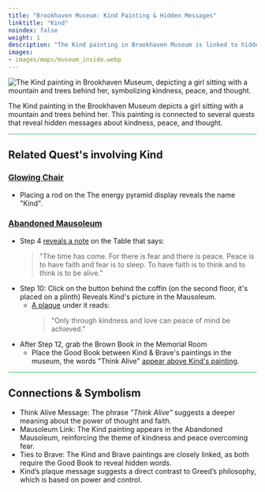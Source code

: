 ```yaml
---
title: "Brookhaven Museum: Kind Painting & Hidden Messages"
linktitle: "Kind"
noindex: false
weight: 1
description: "The Kind painting in Brookhaven Museum is linked to hidden messages about kindness, peace, and thought, playing a key role in quests and secret discoveries."
images: 
- images/maps/museum_inside.webp
--- 
```


![The Kind painting in Brookhaven Museum, depicting a girl sitting with a mountain and trees behind her, symbolizing kindness, peace, and thought.](/images/bh/museum_kind.webp?height=200px)

The Kind painting in the Brookhaven Museum depicts a girl sitting with a mountain and trees behind her. This painting is connected to several quests that reveal hidden messages about kindness, peace, and thought.

<hr style="background-color: #28b44c" size=8>

## Related Quest's involving Kind

### [Glowing Chair](/lore/quests/glowing_chair)
    
- Placing a rod on the The energy pyramid display reveals the name "Kind".

### [Abandoned Mausoleum](/lore/quests/abandoned_mausoleum/)
    
- Step 4 [reveals a note](/casebook/notes/other/#the-time-has-come) on the Table that says:
    > "The time has come. For there is fear and there is peace. Peace is to have faith and fear is to sleep. To have faith is to think and to think is to be alive."
- Step 10: Click on the button behind the coffin (on the second floor, it's placed on a plinth) Reveals Kind's picture in the Mausoleum.
    - [A plaque](/casebook/notes/kind/#kindness-and-love) under it reads: 
        > "Only through kindness and love can peace of mind be achieved."
- After Step 12, grab the Brown Book in the Memorial Room
    - Place the Good Book between Kind & Brave's paintings in the museum, the words "Think Alive" [appear above Kind's painting](/casebook/notes/kind/#think-alive).

<hr style="background-color: #28b44c" size=8>

## **Connections & Symbolism**
- Think Alive Message: The phrase *"Think Alive"* suggests a deeper meaning about the power of thought and faith.
- Mausoleum Link: The Kind painting appears in the Abandoned Mausoleum, reinforcing the theme of kindness and peace overcoming fear.
- Ties to Brave: The Kind and Brave paintings are closely linked, as both require the Good Book to reveal hidden words.
- Kind’s plaque message suggests a direct contrast to Greed’s philosophy, which is based on power and control.
